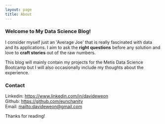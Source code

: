 ```yaml
---
layout: page
title: About
---
```


### Welcome to My Data Science Blog!

I consider myself just an 'Average Joe' that is really fascinated with data and its applications. I aim to ask the **right questions** before any solution and love to **craft stories** out of the raw numbers.  

This blog will mainly contain my projects for the Metis Data Science Bootcamp but I will also occasionally include my thoughts about the experience.

### Contact
Linkedin:       <a href="https://www.linkedin.com/in/davideweon" target="_blank">https://www.linkedin.com/in/davideweon</a><br/>
Github:			<a href="https://github.com/eunchanity" target="_blank">https://github.com/eunchanity</a><br/>
Email:			<a href="davideweon@gmail.com" target="_blank"><mailto:davideweon@gmail.com></a>

Thanks for reading!